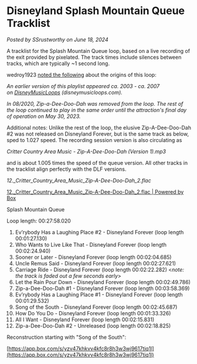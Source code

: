 # Disneyland Splash Mountain Queue Tracklist

*Posted by SSrustworthy on June 18, 2024*

A tracklist for the Splash Mountain Queue loop, based on a live recording of the exit provided by pixelated. The track times include silences between tracks, which are typically ~1 second long.

wedroy1923 [noted the following](https://disney-parks-music-compendium.blogspot.com/2022/11/splash-mountain-queue-bgm.html) about the origins of this loop:

*An earlier version of this playlist appeared ca. 2003 - ca. 2007 on [DisneyMusicLoops](https://disneymusicloops.tripod.com/dlr/dlr-cc-cc.html) (disneymusicloops.com).*

*In 08/2020, Zip-a-Dee-Doo-Dah was removed from the loop. The rest of the loop continued to play in the same order until the attraction's final day of operation on May 30, 2023.*

Additional notes: Unlike the rest of the loop, the elusive Zip-A-Dee-Doo-Dah #2 was not released on Disneyland Forever, but is the same track as below, sped to 1.027 speed. The recording session version is also circulating as

*Critter Country Area Music - Zip-A-Dee-Doo-Dah (Version 1).mp3*

and is about 1.005 times the speed of the queue version. All other tracks in the tracklist align perfectly with the DLF versions.

*12._Critter_Country_Area_Music_Zip-A-Dee-Doo-Dah_2.flac*

[12._Critter_Country_Area_Music_Zip-A-Dee-Doo-Dah_2.flac | Powered by Box](https://app.box.com/s/slh1z9iicbhhomle98cl8at077yw80uq)

Splash Mountain Queue

Loop length: 00:27:58.020

1. Ev’rybody Has a Laughing Place #2 - Disneyland Forever (loop length 00:01:27.130)
2. Who Wants to Live Like That - Disneyland Forever (loop length 00:02:24.940)
3. Sooner or Later - Disneyland Forever (loop length 00:02:04.685)
4. Uncle Remus Said - Disneyland Forever (loop length 00:02:27.621)
5. Carriage Ride - Disneyland Forever (loop length 00:02:22.282)
   <*note: the track is faded out a few seconds early*>
6. Let the Rain Pour Down - Disneyland Forever (loop length 00:02:49.786)
7. Zip-a-Dee-Doo-Dah #1 - Disneyland Forever (loop length 00:03:58.369)
8. Ev’rybody Has a Laughing Place #1 - Disneyland Forever (loop length 00:01:29.532)
9. Song of the South - Disneyland Forever (loop length 00:02:45.687)
10. How Do You Do - Disneyland Forever (loop length 00:01:33.326)
11. All I Want - Disneyland Forever (loop length 00:02:15.831)
12. Zip-a-Dee-Doo-Dah #2 - Unreleased (loop length 00:02:18.825)

Reconstruction starting with "Song of the South":

[https://app.box.com/s/yzv47khkvv4kfc8r8h3w3wj9617tiq1l](https://app.box.com/s/yzv47khkvv4kfc8r8h3w3wj9617tiq1l)